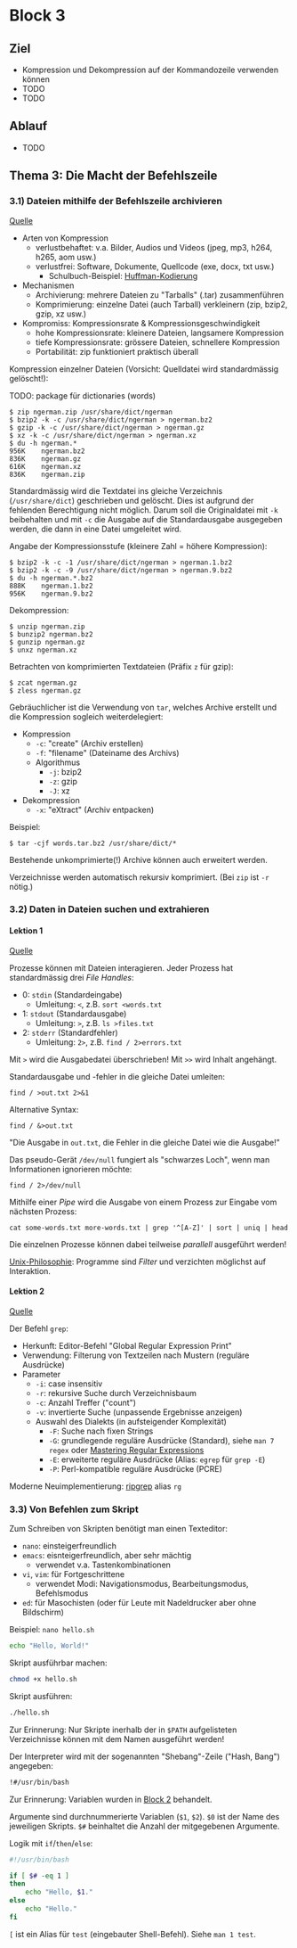 # Block 3

## Ziel

- Kompression und Dekompression auf der Kommandozeile verwenden können
- TODO
- TODO

## Ablauf

- TODO

## Thema 3: Die Macht der Befehlszeile

### 3.1) Dateien mithilfe der Befehlszeile archivieren

[Quelle](https://learning.lpi.org/de/learning-materials/010-160/3/3.1/3.1_01/)

- Arten von Kompression
    - verlustbehaftet: v.a. Bilder, Audios und Videos (jpeg, mp3, h264, h265, aom usw.)
    - verlustfrei: Software, Dokumente, Quellcode (exe, docx, txt usw.)
        - Schulbuch-Beispiel: [Huffman-Kodierung](https://www.paedubucher.ch/articles/dfde-huffman/)
- Mechanismen
    - Archivierung: mehrere Dateien zu "Tarballs" (.tar) zusammenführen
    - Komprimierung: einzelne Datei (auch Tarball) verkleinern (zip, bzip2, gzip, xz usw.)
- Kompromiss: Kompressionsrate & Kompressionsgeschwindigkeit
    - hohe Kompressionsrate: kleinere Dateien, langsamere Kompression
    - tiefe Kompressionsrate: grössere Dateien, schnellere Kompression
    - Portabilität: zip funktioniert praktisch überall

Kompression einzelner Dateien (Vorsicht: Quelldatei wird standardmässig gelöscht!):

TODO: package für dictionaries (words)

    $ zip ngerman.zip /usr/share/dict/ngerman
    $ bzip2 -k -c /usr/share/dict/ngerman > ngerman.bz2
    $ gzip -k -c /usr/share/dict/ngerman > ngerman.gz
    $ xz -k -c /usr/share/dict/ngerman > ngerman.xz
    $ du -h ngerman.*
    956K    ngerman.bz2
    836K    ngerman.gz
    616K    ngerman.xz
    836K    ngerman.zip

Standardmässig wird die Textdatei ins gleiche Verzeichnis (`/usr/share/dict`) geschrieben und gelöscht. Dies ist aufgrund der fehlenden Berechtigung nicht möglich. Darum soll die Originaldatei mit `-k` beibehalten und mit `-c` die Ausgabe auf die Standardausgabe ausgegeben werden, die dann in eine Datei umgeleitet wird.

Angabe der Kompressionsstufe (kleinere Zahl = höhere Kompression):

    $ bzip2 -k -c -1 /usr/share/dict/ngerman > ngerman.1.bz2
    $ bzip2 -k -c -9 /usr/share/dict/ngerman > ngerman.9.bz2
    $ du -h ngerman.*.bz2
    888K    ngerman.1.bz2
    956K    ngerman.9.bz2

Dekompression:

    $ unzip ngerman.zip
    $ bunzip2 ngerman.bz2
    $ gunzip ngerman.gz
    $ unxz ngerman.xz

Betrachten von komprimierten Textdateien (Präfix `z` für gzip):

    $ zcat ngerman.gz
    $ zless ngerman.gz

Gebräuchlicher ist die Verwendung von `tar`, welches Archive erstellt und die
Kompression sogleich weiterdelegiert:

- Kompression
    - `-c`: "create" (Archiv erstellen)
    - `-f`: "filename" (Dateiname des Archivs)
    - Algorithmus
        - `-j`: bzip2
        - `-z`: gzip
        - `-J`: xz
- Dekompression
    - `-x`: "eXtract" (Archiv entpacken)

Beispiel:

    $ tar -cjf words.tar.bz2 /usr/share/dict/*

Bestehende unkomprimierte(!) Archive können auch erweitert werden.

Verzeichnisse werden automatisch rekursiv komprimiert. (Bei `zip` ist `-r` nötig.)

### 3.2) Daten in Dateien suchen und extrahieren

#### Lektion 1

[Quelle](https://learning.lpi.org/de/learning-materials/010-160/3/3.2/3.2_01/)

Prozesse können mit Dateien interagieren. Jeder Prozess hat standardmässig drei _File Handles_:

- 0: `stdin` (Standardeingabe)
    - Umleitung: `<`, z.B. `sort <words.txt`
- 1: `stdout` (Standardausgabe)
    - Umleitung: `>`, z.B. `ls >files.txt`
- 2: `stderr` (Standardfehler)
    - Umleitung: `2>`, z.B. `find / 2>errors.txt`

Mit `>` wird die Ausgabedatei überschrieben! Mit `>>` wird Inhalt angehängt.

Standardausgabe und -fehler in die gleiche Datei umleiten:

    find / >out.txt 2>&1

Alternative Syntax:

    find / &>out.txt

"Die Ausgabe in `out.txt`, die Fehler in die gleiche Datei wie die Ausgabe!"

Das pseudo-Gerät `/dev/null` fungiert als "schwarzes Loch", wenn man Informationen ignorieren möchte:

    find / 2>/dev/null

Mithilfe einer _Pipe_ wird die Ausgabe von einem Prozess zur Eingabe vom nächsten Prozess:

    cat some-words.txt more-words.txt | grep '^[A-Z]' | sort | uniq | head

Die einzelnen Prozesse können dabei teilweise _parallell_ ausgeführt werden!

[Unix-Philosophie](https://shop.elsevier.com/books/the-unix-philosophy/gancarz/978-0-08-094819-5): Programme sind _Filter_ und verzichten möglichst auf Interaktion.

#### Lektion 2

[Quelle](https://learning.lpi.org/de/learning-materials/010-160/3/3.2/3.2_02/)

Der Befehl `grep`:

- Herkunft: Editor-Befehl "Global Regular Expression Print"
- Verwendung: Filterung von Textzeilen nach Mustern (reguläre Ausdrücke)
- Parameter
    - `-i`: case insensitiv
    - `-r`: rekursive Suche durch Verzeichnisbaum
    - `-c`: Anzahl Treffer ("count")
    - `-v`: invertierte Suche (unpassende Ergebnisse anzeigen)
    - Auswahl des Dialekts (in aufsteigender Komplexität)
        - `-F`: Suche nach fixen Strings
        - `-G`: grundlegende reguläre Ausdrücke (Standard), siehe `man 7 regex` oder [Mastering Regular Expressions](https://www.oreilly.com/library/view/mastering-regular-expressions/0596528124/)
        - `-E`: erweiterte reguläre Ausdrücke (Alias: `egrep` für `grep -E`)
        - `-P`: Perl-kompatible reguläre Ausdrücke (PCRE)

Moderne Neuimplementierung: [ripgrep](https://github.com/BurntSushi/ripgrep) alias `rg`

### 3.3) Von Befehlen zum Skript

Zum Schreiben von Skripten benötigt man einen Texteditor:

- `nano`: einsteigerfreundlich
- `emacs`: eisnteigerfreundlich, aber sehr mächtig
    - verwendet v.a. Tastenkombinationen
- `vi`, `vim`: für Fortgeschrittene
    - verwendet Modi: Navigationsmodus, Bearbeitungsmodus, Befehlsmodus
- `ed`: für Masochisten (oder für Leute mit Nadeldrucker aber ohne Bildschirm)

Beispiel: `nano hello.sh`

```sh
echo "Hello, World!"
```

Skript ausführbar machen:

```sh
chmod +x hello.sh
```

Skript ausführen:

```sh
./hello.sh
```

Zur Erinnerung: Nur Skripte inerhalb der in `$PATH` aufgelisteten Verzeichnisse können mit dem Namen ausgeführt werden!

Der Interpreter wird mit der sogenannten "Shebang"-Zeile ("Hash, Bang") angegeben:

```sh
!#/usr/bin/bash
```

Zur Erinnerung: Variablen wurden in [Block 2](block-2.md) behandelt.

Argumente sind durchnummerierte Variablen (`$1`, `$2`). `$0` ist der Name des jeweiligen Skripts. `$#` beinhaltet die Anzahl der mitgegebenen Argumente.

Logik mit `if`/`then`/`else`:

```sh
#!/usr/bin/bash

if [ $# -eq 1 ]
then
    echo "Hello, $1."
else
    echo "Hello."
fi
```

`[` ist ein Alias für `test` (eingebauter Shell-Befehl). Siehe `man 1 test`.